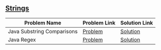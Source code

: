 ## [Strings](https://www.hackerrank.com/domains/java/java-strings)

Problem Name|Problem Link|Solution Link
---|---|---
Java Substring Comparisons|[Problem](https://www.hackerrank.com/challenges/java-string-compare/problem)|[Solution](/java-string-compare.java)
Java Regex|[Problem](https://www.hackerrank.com/challenges/java-regex/problem)|[Solution](/java-regex.java)

